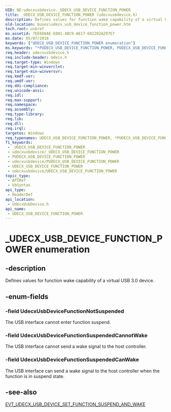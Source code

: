 ```yaml
---
UID: NE:udecxusbdevice._UDECX_USB_DEVICE_FUNCTION_POWER
title: _UDECX_USB_DEVICE_FUNCTION_POWER (udecxusbdevice.h)
description: Defines values for function wake capability of a virtual USB 3.0 device.
old-location: buses\udecx_usb_device_function_power.htm
tech.root: usbref
ms.assetid: 7EE6D8AE-E001-4BC9-A617-682202A297E7
ms.date: 05/07/2018
keywords: ["UDECX_USB_DEVICE_FUNCTION_POWER enumeration"]
ms.keywords: "*PUDECX_USB_DEVICE_FUNCTION_POWER, PUDECX_USB_DEVICE_FUNCTION_POWER, PUDECX_USB_DEVICE_FUNCTION_POWER enumeration pointer [Buses], UDECX_USB_DEVICE_FUNCTION_POWER, UDECX_USB_DEVICE_FUNCTION_POWER enumeration [Buses], UdecxUsbDeviceFunctionNotSuspended, UdecxUsbDeviceFunctionSuspendedCanWake, UdecxUsbDeviceFunctionSuspendedCannotWake, _UDECX_USB_DEVICE_FUNCTION_POWER, buses.udecx_usb_device_function_power, udecxusbdevice/PUDECX_USB_DEVICE_FUNCTION_POWER, udecxusbdevice/UDECX_USB_DEVICE_FUNCTION_POWER, udecxusbdevice/UdecxUsbDeviceFunctionNotSuspended, udecxusbdevice/UdecxUsbDeviceFunctionSuspendedCanWake, udecxusbdevice/UdecxUsbDeviceFunctionSuspendedCannotWake"
req.header: udecxusbdevice.h
req.include-header: Udecx.h
req.target-type: Windows
req.target-min-winverclnt: 
req.target-min-winversvr: 
req.kmdf-ver: 
req.umdf-ver: 
req.ddi-compliance: 
req.unicode-ansi: 
req.idl: 
req.max-support: 
req.namespace: 
req.assembly: 
req.type-library: 
req.lib: 
req.dll: 
req.irql: 
targetos: Windows
req.typenames: UDECX_USB_DEVICE_FUNCTION_POWER, *PUDECX_USB_DEVICE_FUNCTION_POWER
f1_keywords:
 - _UDECX_USB_DEVICE_FUNCTION_POWER
 - udecxusbdevice/_UDECX_USB_DEVICE_FUNCTION_POWER
 - PUDECX_USB_DEVICE_FUNCTION_POWER
 - udecxusbdevice/PUDECX_USB_DEVICE_FUNCTION_POWER
 - UDECX_USB_DEVICE_FUNCTION_POWER
 - udecxusbdevice/UDECX_USB_DEVICE_FUNCTION_POWER
topic_type:
 - APIRef
 - kbSyntax
api_type:
 - HeaderDef
api_location:
 - UdecxUsbDevice.h
api_name:
 - UDECX_USB_DEVICE_FUNCTION_POWER
---
```


# _UDECX_USB_DEVICE_FUNCTION_POWER enumeration


## -description

Defines values for function wake capability of a virtual USB 3.0  device.

## -enum-fields

### -field UdecxUsbDeviceFunctionNotSuspended

The USB interface cannot enter function suspend.

### -field UdecxUsbDeviceFunctionSuspendedCannotWake

The USB interface cannot send a wake signal to the host controller.

### -field UdecxUsbDeviceFunctionSuspendedCanWake

The USB interface can send a wake signal to the host controller when the function is in suspend state.

## -see-also

<a href="https://docs.microsoft.com/windows-hardware/drivers/ddi/udecxusbdevice/nc-udecxusbdevice-evt_udecx_usb_device_set_function_suspend_and_wake">EVT_UDECX_USB_DEVICE_SET_FUNCTION_SUSPEND_AND_WAKE</a>

